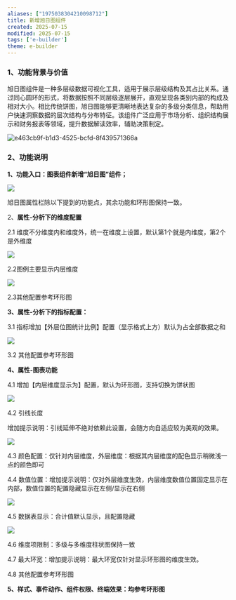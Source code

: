 ```yaml
---
aliases: ["1975038304210098712"]
title: 新增旭日图组件
created: 2025-07-15
modified: 2025-07-15
tags: ['e-builder']
theme: e-builder
---
```


### **1、功能背景与价值**

旭日图组件是一种多层级数据可视化工具，适用于展示层级结构及其占比关系。通过同心圆环的形式，将数据按照不同层级逐层展开，直观呈现各类别内部的构成及相对大小。相比传统饼图，旭日图能够更清晰地表达复杂的多级分类信息，帮助用户快速洞察数据的层次结构与分布特征。该组件广泛应用于市场分析、组织结构展示和财务报表等领域，提升数据解读效率，辅助决策制定。

![e463cb9f-b1d3-4525-bcfd-8f439571366a](47ce1fc572b557dd947a40da5e7b8923.jpg)

### **2、功能说明**

**1、功能入口：图表组件新增“旭日图”组件；**

![](61b30acf92bcaa06d3087f32a3d78697.jpg)

旭日图属性栏除以下提到的功能点，其余功能和环形图保持一致。

2、**属性-分析下的维度配置**

2.1 维度不分维度内和维度外，统一在维度上设置，默认第1个就是内维度，第2个是外维度

![](9b909ca8da2c02eda3ccb243e2dccac7.jpg)

2.2图例主要显示内层维度

![](acaa8b1129db1e88cf0eb378182cd7e4.jpg)

2.3其他配置参考环形图

**3、属性-分析下的指标配置：**

3.1 指标增加【外层位图统计比例】配置（显示格式上方）默认为占全部数据之和

![](21864a901af252871b79932fcbca18c8.jpg)

3.2 其他配置参考环形图

**4、属性-图表功能**

4.1 增加【内层维度显示为】配置，默认为环形图，支持切换为饼状图

![](05b5c91d37e848590438bf225d5eaa84.jpg)

4.2 引线长度

增加提示说明：引线延伸不绝对依赖此设置，会随方向自适应较为美观的效果。

![](a4f7be8d130f6d50af6a05d0e277c055.jpg)

4.3 颜色配置：仅针对内层维度，外层维度：根据其内层维度的配色显示稍微浅一点的颜色即可

4.4 数值位置：增加提示说明：仅对外层维度生效，内层维度数值位置固定显示在内部，数值位置的配置隐藏显示在左侧/显示在右侧

![](7987090c518bdf4558d166bfd1b97f11.jpg)

4.5 数据表显示：合计值默认显示，且配置隐藏

![](9a294263547a3697bfadd44695fbc9ac.jpg)

4.6 维度项限制：多级与多维度柱状图保持一致

4.7 最大环宽：增加提示说明：最大环宽仅针对显示环形图的维度生效。

4.8 其他配置参考环形图

**5、样式、事件动作、组件权限、终端效果：均参考环形图**